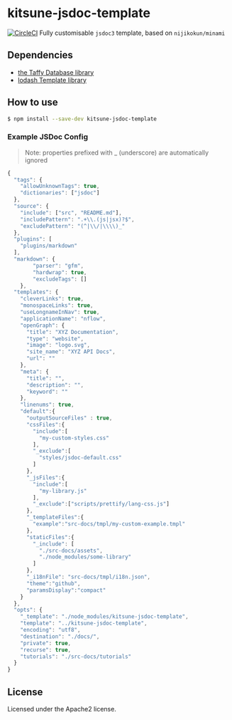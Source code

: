 # kitsune-jsdoc-template

[![CircleCI](https://circleci.com/gh/mere/kitsune-jsdoc-template.svg?style=svg&circle-token=2b25198a8e03dee1c5fdcd430d465a03d63fc958)](https://circleci.com/gh/mere/kitsune-jsdoc-template)
Fully customisable `jsdoc3` template, based on `nijikokun/minami`

## Dependencies

- [the Taffy Database library](http://taffydb.com/)
- [lodash Template library](https://www.npmjs.com/package/lodash.template)

## How to use

```bash
$ npm install --save-dev kitsune-jsdoc-template
```

### Example JSDoc Config

> Note: properties prefixed with _ (underscore) are automatically ignored

```js
{
  "tags": {
    "allowUnknownTags": true,
    "dictionaries": ["jsdoc"]
  },
  "source": {
    "include": ["src", "README.md"],
    "includePattern": ".+\\.(js|jsx)?$",
    "excludePattern": "(^|\\/|\\\\)_"
  },
  "plugins": [
    "plugins/markdown"
  ],
  "markdown": {
		"parser": "gfm",
		"hardwrap": true,
		"excludeTags": []
	},
  "templates": {
    "cleverLinks": true,
    "monospaceLinks": true,
    "useLongnameInNav": true,
    "applicationName": "nflow",
    "openGraph": {
      "title": "XYZ Documentation",
      "type": "website",
      "image": "logo.svg",
      "site_name": "XYZ API Docs",
      "url": ""
    },
    "meta": {
      "title": "",
      "description": "",
      "keyword": ""
    },
    "linenums": true,
    "default":{
      "outputSourceFiles" : true,
      "cssFiles":{
        "include":[
          "my-custom-styles.css"
        ],
        "_exclude":[
          "styles/jsdoc-default.css"
        ]
      },
      "_jsFiles":{
        "include":[
          "my-library.js"
        ],
        "_exclude":["scripts/prettify/lang-css.js"]
      },
      "_templateFiles":{
        "example":"src-docs/tmpl/my-custom-example.tmpl"
      },
      "staticFiles":{
        "_include": [
          "./src-docs/assets",
          "./node_modules/some-library"
        ]
      },
      "_i18nFile": "src-docs/tmpl/i18n.json",
      "theme":"github",
      "paramsDisplay":"compact"
    }
  },
  "opts": {
    "_template": "./node_modules/kitsune-jsdoc-template",
    "template": "../kitsune-jsdoc-template",
    "encoding": "utf8",
    "destination": "./docs/",
    "private": true,
    "recurse": true,
    "tutorials": "./src-docs/tutorials"
  }
}

```

## License

Licensed under the Apache2 license.
